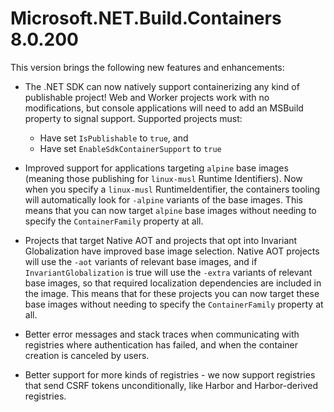 # Microsoft.NET.Build.Containers 8.0.200

This version brings the following new features and enhancements:

* The .NET SDK can now natively support containerizing any kind of publishable project! Web and Worker projects work with no modifications, but console applications will need to add an MSBuild property to signal support. Supported projects must:
  * Have set `IsPublishable` to `true`, and
  * Have set `EnableSdkContainerSupport` to `true`

* Improved support for applications targeting `alpine` base images (meaning those publishing for `linux-musl` Runtime Identifiers). Now when you specify a `linux-musl` RuntimeIdentifier, the containers tooling will automatically look for `-alpine` variants of the base images. This means that you can now target `alpine` base images without needing to specify the `ContainerFamily` property at all.

* Projects that target Native AOT and projects that opt into Invariant Globalization have improved base image selection. Native AOT projects will use the `-aot` variants of relevant base images, and if `InvariantGlobalization` is true will use the `-extra` variants of relevant base images, so that required localization dependencies are included in the image. This means that for these projects you can now target these base images without needing to specify the `ContainerFamily` property at all.

* Better error messages and stack traces when communicating with registries where authentication has failed, and when the container creation is canceled by users.

* Better support for more kinds of registries - we now support registries that send CSRF tokens unconditionally, like Harbor and Harbor-derived registries.
